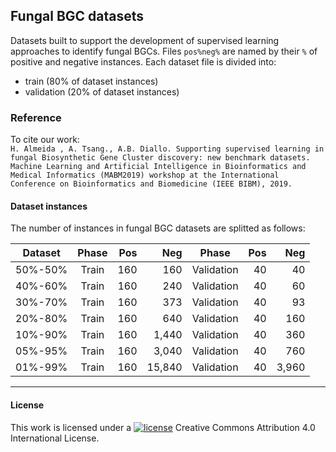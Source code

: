 ## Fungal BGC datasets

Datasets built to support the development of supervised learning approaches to identify fungal BGCs.
Files `pos%neg%` are named by their `%` of positive and negative instances.
Each dataset file is divided into:
  - train (80% of dataset instances)
  - validation (20% of dataset instances)


### Reference

To cite our work: \
```H. Almeida , A. Tsang., A.B. Diallo. Supporting supervised learning in fungal Biosynthetic Gene Cluster discovery: new benchmark datasets. Machine Learning and Artificial Intelligence in Bioinformatics and Medical Informatics (MABM2019) workshop at the International Conference on Bioinformatics and Biomedicine (IEEE BIBM), 2019.```


#### Dataset instances

The number of instances in fungal BGC datasets are splitted as follows:

| Dataset | Phase | Pos | Neg | Phase | Pos | Neg |
| :----: | :----: | ----: | ----: | :----: | ----: | ----: |
| 50\%-50\%  | Train | 160 | 160 | Validation | 40 | 40 |
| 40\%-60\%  | Train | 160 | 240 | Validation | 40 | 60 |
| 30\%-70\%  | Train | 160 | 373 | Validation | 40 | 93 |
| 20\%-80\%  | Train | 160 | 640 | Validation | 40 | 160 |
| 10\%-90\%  | Train | 160 | 1,440 | Validation | 40 | 360 |
| 05\%-95\%  | Train | 160 | 3,040 | Validation | 40 | 760 |
| 01\%-99\%  | Train | 160 | 15,840 | Validation | 40 | 3,960 |

-----
#### License
This work is licensed under a [![license](https://i.creativecommons.org/l/by/4.0/80x15.png)](http://creativecommons.org/licenses/by/4.0/) Creative Commons Attribution 4.0 International License.
